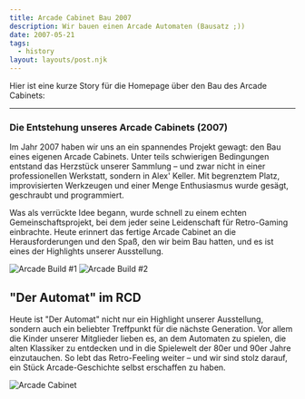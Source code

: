 ```yaml
---
title: Arcade Cabinet Bau 2007
description: Wir bauen einen Arcade Automaten (Bausatz ;))
date: 2007-05-21
tags:
  - history
layout: layouts/post.njk
---
```


Hier ist eine kurze Story für die Homepage über den Bau des Arcade Cabinets:

---

### Die Entstehung unseres Arcade Cabinets (2007)

<p>Im Jahr 2007 haben wir uns an ein spannendes Projekt gewagt: den Bau eines eigenen Arcade Cabinets. Unter teils schwierigen Bedingungen entstand das Herzstück unserer Sammlung – und zwar nicht in einer professionellen Werkstatt, sondern in Alex' Keller. Mit begrenztem Platz, improvisierten Werkzeugen und einer Menge Enthusiasmus wurde gesägt, geschraubt und programmiert.</p>

<p>Was als verrückte Idee begann, wurde schnell zu einem echten Gemeinschaftsprojekt, bei dem jeder seine Leidenschaft für Retro-Gaming einbrachte. Heute erinnert das fertige Arcade Cabinet an die Herausforderungen und den Spaß, den wir beim Bau hatten, und es ist eines der Highlights unserer Ausstellung.</p>

![Arcade Build #1](/img/arcadeBuild/IMG_2396.JPG)
![Arcade Build #2](/img/arcadeBuild/IMG_2400.JPG)

## "Der Automat" im RCD

Heute ist "Der Automat" nicht nur ein Highlight unserer Ausstellung, sondern auch ein beliebter Treffpunkt für die nächste Generation. Vor allem die Kinder unserer Mitglieder lieben es, an dem Automaten zu spielen, die alten Klassiker zu entdecken und in die Spielewelt der 80er und 90er Jahre einzutauchen. So lebt das Retro-Feeling weiter – und wir sind stolz darauf, ein Stück Arcade-Geschichte selbst erschaffen zu haben.

![Arcade Cabinet](/img/arcadeBuild/IMG_1001.JPG)